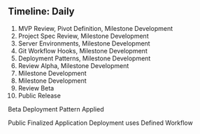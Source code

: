 ## Timeline: Daily

1. MVP Review, Pivot Definition, Milestone Development
2. Project Spec Review, Milestone Development
3. Server Environments, Milestone Development
4. Git Workflow Hooks, Milestone Development
5. Deployment Patterns, Milestone Development
6. Review Alpha, Milestone Development
7. Milestone Development
8. Milestone Development
9. Review Beta
10. Public Release




Beta
    Deployment Pattern Applied

Public
    Finalized Application Deployment uses Defined Workflow